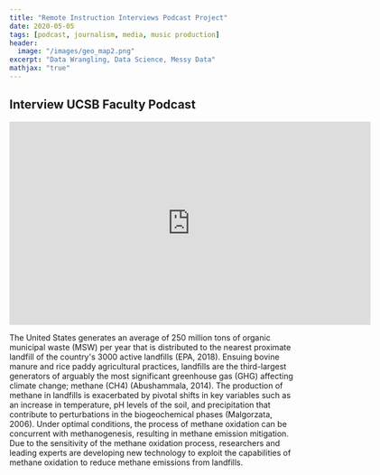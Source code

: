 ```yaml
---
title: "Remote Instruction Interviews Podcast Project"
date: 2020-05-05
tags: [podcast, journalism, media, music production]
header:
  image: "/images/geo_map2.png"
excerpt: "Data Wrangling, Data Science, Messy Data"
mathjax: "true"
---
```


## Interview UCSB Faculty Podcast

<iframe src="http://player03.swan.audio/downloads/b454a13cad0234d91715bdad3e171439/" width="640" height="360" frameborder="0" allow="autoplay; fullscreen" allowfullscreen></iframe>

The United States generates an average of 250 million tons of organic municipal waste (MSW) per year that is distributed to the nearest proximate landfill of the country's 3000 active landfills (EPA, 2018). Ensuing bovine manure and rice paddy agricultural practices, landfills are the third-largest generators of arguably the most significant greenhouse gas (GHG) affecting climate change; methane (CH4) (Abushammala, 2014).  The production of methane in landfills is exacerbated by pivotal shifts in key variables such as an increase in temperature, pH levels of the soil, and precipitation that contribute to perturbations in the biogeochemical phases (Malgorzata, 2006). Under optimal conditions, the process of methane oxidation can be concurrent with methanogenesis, resulting in methane emission mitigation. Due to the sensitivity of the methane oxidation process, researchers and leading experts are developing new technology to exploit the capabilities of methane oxidation to reduce methane emissions from landfills. 
